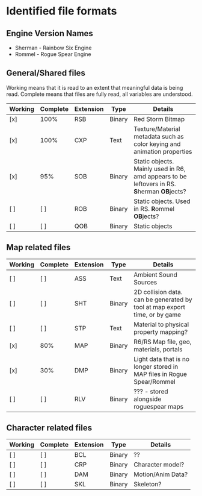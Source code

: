 # Identified file formats

## Engine Version Names

- Sherman - Rainbow Six Engine
- Rommel - Rogue Spear Engine

## General/Shared files

Working means that it is read to an extent that meaningful data is being read.
Complete means that files are fully read, all variables are understood.

| Working | Complete | Extension | Type   | Details |
|---------|----------|-----------|--------|---------|
| [x]     | 100%     | RSB       | Binary | Red Storm Bitmap |
| [x]     | 100%     | CXP       | Text   | Texture/Material metadata such as color keying and animation properties |
| [x]     | 95%      | SOB       | Binary | Static objects. Mainly used in R6, amd appears to be leftovers in RS. **S**herman **OB**jects? |
| [ ]     | [ ]      | ROB       | Binary | Static objects. Used in RS. **R**ommel **OB**jects? |
| [ ]     | [ ]      | QOB       |Binary  |Static objects |

## Map related files

| Working | Complete | Extension | Type   | Details |
|---------|----------|-----------|--------|---------|
| [ ]     | [ ]      | ASS       | Text   | Ambient Sound Sources |
| [ ]     | [ ]      | SHT       | Binary | 2D collision data. can be generated by tool at map export time, or by game |
| [ ]     | [ ]      | STP       | Text   | Material to physical property mapping? |
| [x]     | 80%      | MAP       | Binary | R6/RS Map file, geo, materials, portals |
| [x]     | 30%      | DMP       | Binary | Light data that is no longer stored in MAP files in Rogue Spear/Rommel |
| [ ]     | [ ]      | RLV       | Binary | ??? - stored alongside roguespear maps |

## Character related files

| Working | Complete | Extension | Type   | Details |
|---------|----------|-----------|--------|---------|
| [ ]     | [ ]      | BCL       | Binary | ??      |
| [ ]     | [ ]      | CRP       | Binary | Character model? |
| [ ]     | [ ]      | DAM       | Binary | Motion/Anim Data? |
| [ ]     | [ ]      | SKL       | Binary | Skeleton? |

